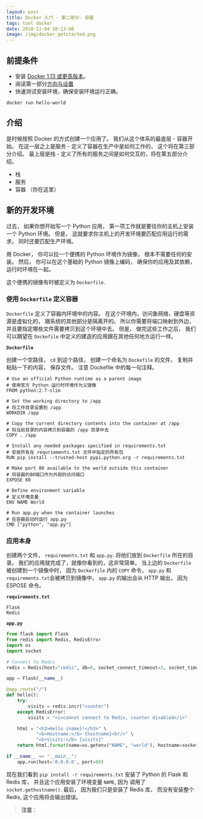```yaml
---
layout: post
title: Docker 入门 - 第二部分- 容器
tags: tool docker
date: 2018-11-04 10:13:00
image: /img/docker_getstarted.png
---
```


## 前提条件

* 安装 [Docker 1.13 或更高版本](https://docs.docker.com/engine/installation/)。
* 阅读第一部分[方向与设置](https://beandrewang.github.io/2018-10-28-Docker-Get-Stated-part1/)
* 快速测试安装环境，确保安装环境运行正确。

```
docker run hello-world
```

## 介绍

是时候按照 Docker 的方式创建一个应用了。 我们从这个体系的最底层 - 容器开始。 在这一层之上是服务 - 定义了容器在生产中是如何工作的， 这个将在第三部分介绍。 最上层是栈 - 定义了所有的服务之间是如何交互的，将在第五部分介绍。

* 栈
* 服务
* 容器 （你在这里）

## 新的开发环境

过去， 如果你想开始写一个 Python 应用， 第一项工作就是要往你的主机上安装一个 Python 环境。 但是， 这就要求你主机上的开发环境要匹配应用运行的需求， 同时还要匹配生产环境。

用 Docker， 你可以拉一个便携的 Python 环境作为镜像， 根本不需要任何的安装。 然后， 你可以在这个基础的 Python 镜像上编码， 确保你的应用及其依赖， 运行时环境在一起。

这个便携的镜像有时被定义为 `Dockerfile`.

### 使用 `Dockerfile` 定义容器

`Dockerfile` 定义了容器内环境中的内容。 在这个环境内，访问象网络，硬盘等资源是虚拟化的， 跟系统的其他部分是隔离开的。 所以你需要将端口映射到外边， 并且要指定哪些文件需要拷贝到这个环境中去。 但是， 做完这些工作之后， 我们可以期望在 `Dockefile` 中定义的建造的应用跟在其他任何地方运行一样。

**`Dockerfile`**

创建一个空路径， `cd` 到这个路径， 创建一个命名为 `Dockefile` 的文件， 复制并粘贴一下的内容， 保存文件。 注意 Dockefile 中的每一句注释。

```
# Use an official Python runtime as a parent image
# 使用官方 Python 运行时环境作为父镜像
FROM python:2.7-slim

# Set the working directory to /app
# 将工作目录设置到 /app
WORKDIR /app

# Copy the current directory contents into the container at /app
# 将当前目录的内容拷贝到容器的 /app 目录中去
COPY . /app

# Install any needed packages specified in requirements.txt
# 安装所有在 requriements.txt 文件中指定的所有包
RUN pip install --trusted-host pypi.python.org -r requirements.txt

# Make port 80 available to the world outside this container
# 将容器的80端口作为外部的访问端口
EXPOSE 80

# Define environment variable
# 定义环境变量
ENV NAME World

# Run app.py when the container launches
# 在容器启动时运行 app.py
CMD ["python", "app.py"]
```

### 应用本身

创建两个文件， `requirements.txt` 和 `app.py`. 将他们放到 `Dockerfile` 所在的目录。 我们的应用就完成了，就像你看到的，这非常简单。 当上边的 `Dockerfile` 被创建到一个镜像中时， 因为 `Dockerfile` 内的 `COPY` 命令， `app.py` 和 `requirements.txt`会被拷贝到镜像中， `app.py` 的输出会从 HTTP 输出， 因为 ESPOSE 命令。

**`requirements.txt`**

```
Flask
Redis
```

**`app.py`**

```python
from flask import Flask
from redis import Redis, RedisError
import os
import socket

# Connect to Redis
redis = Redis(host="redis", db=0, socket_connect_timeout=2, socket_timeout=2)

app = Flask(__name__)

@app.route("/")
def hello():
    try:
        visits = redis.incr("counter")
    except RedisError:
        visits = "<i>cannot connect to Redis, counter disabled</i>"

    html = "<h3>Hello {name}!</h3>" \
           "<b>Hostname:</b> {hostname}<br/>" \
           "<b>Visits:</b> {visits}"
    return html.format(name=os.getenv("NAME", "world"), hostname=socket.gethostname(), visits=visits)

if __name__ == "__main__":
    app.run(host='0.0.0.0', port=80)
```

现在我们看到 `pip install -r requirements.txt` 安装了 Python 的 Flask 和 Redis 库， 并且这个应用安装了环境变量 `NAME`, 因为 调用了 `socket.gethostname()`. 最后， 因为我们只是安装了 Redis 库， 而没有安装整个 Redis, 这个应用将会输出错误。

> **注意**： 
